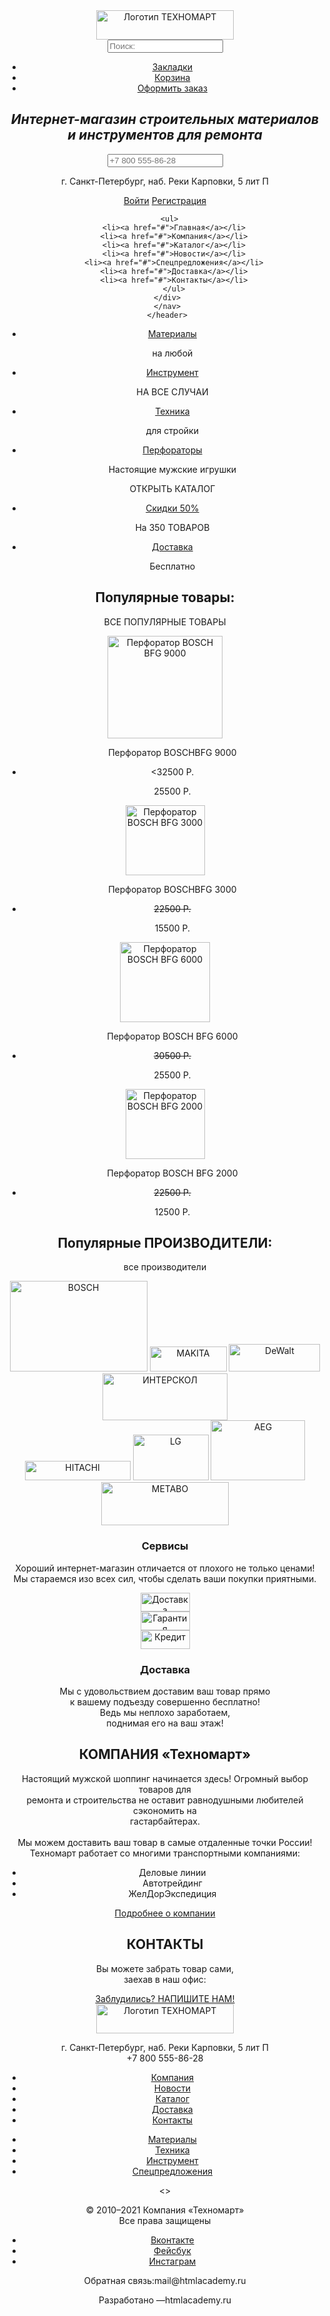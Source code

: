   <!DOCTYPE html>
  <html lang="ru">
  <head>
    <meta charset="UTF-8">
       <title>ТЕХНОМАРТ</title>
  </head>
  <body>
    <header>
      <nav>
        <div>
      <a>
        <img src="logo.svg" width="220" height="47" alt="Логотип ТЕХНОМАРТ">
      </a>
      <form action="#" method="get">
<input type="text" name="find" placeholder="Поиск:">
      </form>
        <ul>
          <li><a href="#">Закладки</a></li>
          <li><a href="#">Корзина</a></li>
          <li><a href="#">Оформить заказ</a></li>
             </ul>
    </div>
    <h1><i>Интернет-магазин строительных материалов и инструментов для ремонта</i></h1>
  <form action="#" method="get">
    <input type="tel" name="phone" placeholder="+7 800 555-86-28">
          </form>
<p>г. Санкт-Петербург, наб. Реки Карповки, 5 лит П</p>
<a href="#">Войти</a>
<a href="#">Регистрация</a>
    </div>
     <div>
      
      <ul>
        <li><a href="#">Главная</a></li>
        <li><a href="#">Компания</a></li>
        <li><a href="#">Каталог</a></li>
        <li><a href="#">Новости</a></li>
        <li><a href="#">Спецпредложения</a></li>
        <li><a href="#">Доставка</a></li>
        <li><a href="#">Контакты</a></li>
        </ul>
     </div>
     </nav>
     </header>
<main>
<section>
      <ul>
    <li><a href="#">Материалы</a></li>
  <p>на любой</p>
    </ul>
    <ul>
      <li><a href="#">Инструмент</a></li>
      <p>НА ВСЕ СЛУЧАИ</p>
      </ul>
      <ul>
        <li><a href="#">Техника</a></li>
        <p>для стройки</p>
        </ul>
         <ul>
            <li><a href="#">Перфораторы</a></li>
            <p>Настоящие мужские игрушки</p>
            <p>ОТКРЫТЬ КАТАЛОГ</p>
            </ul>
            <ul>
              <li><a href="#">Скидки 50%</a></li>
              <p>На 350 ТОВАРОВ</p>
                 </ul>
                 <ul>
                  <li><a href="#">Доставка</a></li>
                  <p>Бесплатно</p>
                     </ul>
</section>
<section>
<h2>Популярные товары:</h2>
<p>ВСЕ ПОПУЛЯРНЫЕ ТОВАРЫ</p>
<a>
  <img src="#" width="184" height="164" alt="Перфоратор BOSCH BFG 9000">
</a>
<ul>
  <p>Перфоратор BOSCHBFG 9000</p>
  <li><32500 Р.</li>
  <p>25500 Р.</p>
</ul>
<a>
  <img src="#" width="127" height="112" alt="Перфоратор BOSCH BFG 3000">
</a>
<ul>
  <p>Перфоратор BOSCHBFG 3000</p>
  <li><del>22500 Р.</del></li>
  <p>15500 Р.</p>
</ul>
<a>
<img src="#" width="144" height="128" alt="Перфоратор BOSCH BFG 6000">
</a>
<ul>
  <p>Перфоратор BOSCH BFG 6000</p>
  <li><del>30500 Р.</del></li>
  <p>25500 Р.</p>
</ul>
<a>
  <img src="#" width="127" height="112" alt="Перфоратор BOSCH BFG 2000">
  </a>
<ul>
  <p>Перфоратор BOSCH BFG 2000</p>
  <li><del>22500 Р.</del></li>
  <p>12500 Р.</p>
</ul>
</section>
<section>
  <h2>Популярные ПРОИЗВОДИТЕЛИ:</h2>
  <p>все производители</p>
  <img src="https://im0-tub-ru.yandex.net/i?id=ee2273b170d9721e5fa890f82d8136e6&n=13" width="220" height="145" alt="BOSCH">
  <img src="https://herrami.es/wp-content/uploads/2018/03/Makita-Logo.jpg?_t=1521034091" width="123" height="40" alt="MAKITA">
  <img src="https://tehnokon.ru/upload/resize_cache/iblock/d57/200_40_0/d5701bfb6c719e09d2bdb3bf7934e62b.png" width="146" height="44" alt="DeWalt">
  <img src="https://im0-tub-ru.yandex.net/i?id=212fc468df62c82cd208ca351b90c0a1-sr&n=13" width="200" height="75" alt="ИНТЕРСКОЛ">
  <br>
  <img src="https://бэушкин.рф/wp-content/uploads/2020/02/15.jpg" width="169" height="31" alt="HITACHI">
  <img src="https://albumdesainku.files.wordpress.com/2013/04/logo-lg-jpg.jpg" width="121" height=73" alt="LG">
  <img src="https://larmana-shop.ru/upload/iblock/fc1/fc1e75783a049365d15b28745bd275b6.png" width="151" height="96" alt="AEG">
  <img src="http://static.sevendaysweb.com/2057/2016/06/28/86303/metabologodefinitivo.scale-to-max-width.878x.jpg" width="204" height="69" alt="METABO">
      </main>
    </section>
<section>
<h3>Сервисы</h3>
<p>Хороший интернет-магазин отличается от плохого не только ценами!
  <br>
  Мы стараемся изо всех сил, чтобы сделать ваши покупки приятными.</p>
  <a>
    <img src="#" width="79" height="30" alt="Доставка">
  </a>
  <br>
  <a>
    <img src="#" width="79" height="30" alt="Гарантия">
  </a>
  <br>
  <a>
    <img src="#" width="79" height="30" alt="Кредит">
  </a>
  <h3>Доставка</h3>
  <p>Мы с удовольствием доставим ваш товар прямо <br> 
    к вашему подъезду совершенно бесплатно! <br>
    Ведь мы неплохо заработаем, <br>
    поднимая его на ваш этаж!</p>
</section>
<article>
<h2>КОМПАНИЯ «Техномарт»</h2>
<p>Настоящий мужской шоппинг начинается здесь! Огромный выбор товаров для <br> ремонта и строительства не оставит равнодушными любителей сэкономить на <br> гастарбайтерах. <br> <br>
  Мы можем доставить ваш товар в самые отдаленные точки России! <br>
  Техномарт работает со многими транспортными компаниями:</p>
<ul>
  <li>Деловые линии</li>
  <li>Автотрейдинг</li>
  <li>ЖелДорЭкспедиция</li>
</ul>
<a href="#">Подробнее о компании</a>
<h2>КОНТАКТЫ</h2>
<p>Вы можете забрать товар сами, <br>
  заехав в наш офис:</p>
  <a href="#">Заблудились? НАПИШИТЕ НАМ!</a>
</article>
<footer>
<section>
  <a>
    <img src="logo.svg" width="220" height="47" alt="Логотип ТЕХНОМАРТ">
  </a>
  <p>г. Санкт-Петербург, наб. Реки Карповки, 5 лит П <br>+7 800 555-86-28</p>
    <ul>
    <li><a href="#">Компания</a></li>
    <li><a href="#">Новости</a></li>
    <li><a href="#">Каталог</a></li>
    <li><a href="#">Доставка</a></li>
    <li><a href="#">Контакты</a></li>
  </ul>
  <ul>
    <li><a href="#">Материалы</a></li>
    <li><a href="#">Техника</a></li>
    <li><a href="#">Инструмент</a></li>
    <li><a href="#">Спецпредложения</a></li>
  </ul>
</section>
<section>
<>
  <p>© 2010–2021 Компания «Техномарт» <br> Все права защищены</p>
  <ul>
    <li>
      <a href="#">Вконтакте</a>
    </li>
    <li>
      <a href="#">Фейсбук</a>
    </li>
    <li>
      <a href="#">Инстаграм</a>
    </li>
  </ul>
  <p>Обратная связь:mail@htmlacademy.ru</p>
   <p>Разработано —htmlacademy.ru</p> 

   <section>
</footer>




  </body>
  </html>
